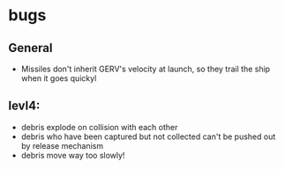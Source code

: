 # bugs
## General
  - Missiles don't inherit GERV's velocity at launch, so they trail the ship when it goes quickyl

## levl4:
  - debris explode on collision with each other
  - debris who have been captured but not collected can't be pushed out by release mechanism
  - debris move way too slowly!
